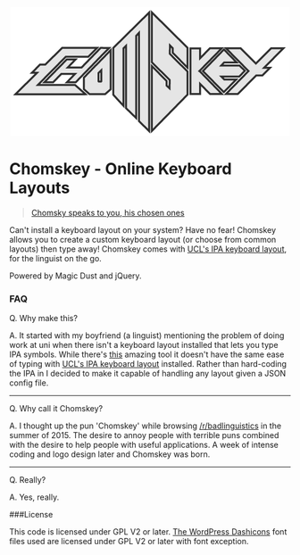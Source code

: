 <p align="center">
  <img src="https://raw.githubusercontent.com/kittsville/Chomskey/master/assets/logo.png" />
</p>

# Chomskey - Online Keyboard Layouts

>[Chomsky speaks to you, his chosen ones](https://www.youtube.com/watch?v=YOROvO2fxTc)

Can't install a keyboard layout on your system? Have no fear! Chomskey allows you to create a custom keyboard layout (or choose from common layouts) then type away! Chomskey comes with [UCL's IPA keyboard layout](http://kittsville.github.io/Chomskey/#ucl-ipa), for the linguist on the go.

Powered by Magic Dust and jQuery.

### FAQ

Q. Why make this?

A. It started with my boyfriend (a linguist) mentioning the problem of doing work at uni when there isn't a keyboard layout installed that lets you type IPA symbols. While there's [this](http://westonruter.github.io/ipa-chart/keyboard/) amazing tool it doesn't have the same ease of typing with [UCL's IPA keyboard layout](http://www.phon.ucl.ac.uk/resource/phonetics/) installed. Rather than hard-coding the IPA in I decided to make it capable of handling any layout given a JSON config file.

---

Q. Why call it Chomskey?

A. I thought up the pun 'Chomskey' while browsing [/r/badlinguistics](https://www.reddit.com/r/badlinguistics) in the summer of 2015. The desire to annoy people with terrible puns combined with the desire to help people with useful applications. A week of intense coding and logo design later and Chomskey was born.

---

Q. Really?

A. Yes, really.

###License

This code is licensed under GPL V2 or later. [The WordPress Dashicons](https://developer.wordpress.org/resource/dashicons/) font files used are licensed under GPL V2 or later with font exception.
